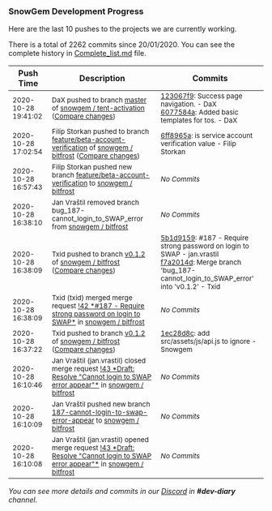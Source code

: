 
### SnowGem Development Progress

Here are the last 10 pushes to the projects we are currently working.

There is a total of 2262 commits since 20/01/2020. You can see the complete history in
 [Complete_list.md](Complete_list.md) file.

| Push Time | Description | Commits |
| --- | --- | --- |
| <sub>2020-10-28 19:41:02</sub> | <sub>DaX pushed to branch [master](https://gitlab.com/snowgem/snowpay-activation/commits/master) of [snowgem / tent\-activation](https://gitlab.com/snowgem/snowpay-activation) ([Compare changes](https://gitlab.com/snowgem/snowpay-activation/compare/926b14f75ab8aa5c52244e946eeb7a2f0af3487b...6077584aa69d82b8fa7cec6987429dad3347271f))</sub> | <sub>[123067f9](https://gitlab.com/snowgem/snowpay-activation/-/commit/123067f98413c8e6b35959a59aba7310400492f7): Success page navigation. - DaX<br>[6077584a](https://gitlab.com/snowgem/snowpay-activation/-/commit/6077584aa69d82b8fa7cec6987429dad3347271f): Added basic templates for tos. - DaX</sub> |
| <sub>2020-10-28 17:02:54</sub> | <sub>Filip Storkan pushed to branch [feature/beta\-account\-verification](https://gitlab.com/snowgem/bitfrost/commits/feature/beta-account-verification) of [snowgem / bitfrost](https://gitlab.com/snowgem/bitfrost) ([Compare changes](https://gitlab.com/snowgem/bitfrost/compare/99b16d883cd6fdc1ace0f62eb40893ed16b487e5...6ff8965aee7f6fc67be2d294d20ce77bfcfdf718))</sub> | <sub>[6ff8965a](https://gitlab.com/snowgem/bitfrost/-/commit/6ff8965aee7f6fc67be2d294d20ce77bfcfdf718): is service account verification value - Filip Storkan</sub> |
| <sub>2020-10-28 16:57:43</sub> | <sub>Filip Storkan pushed new branch [feature/beta\-account\-verification](https://gitlab.com/snowgem/bitfrost/commits/feature/beta-account-verification) to [snowgem / bitfrost](https://gitlab.com/snowgem/bitfrost)</sub> | <sub>_No Commits_</sub> |
| <sub>2020-10-28 16:38:10</sub> | <sub>Jan Vraštil removed branch bug_187-cannot_login_to_SWAP_error from [snowgem / bitfrost](https://gitlab.com/snowgem/bitfrost)</sub> | <sub>_No Commits_</sub> |
| <sub>2020-10-28 16:38:09</sub> | <sub>Txid pushed to branch [v0\.1\.2](https://gitlab.com/snowgem/bitfrost/commits/v0.1.2) of [snowgem / bitfrost](https://gitlab.com/snowgem/bitfrost) ([Compare changes](https://gitlab.com/snowgem/bitfrost/compare/1ec28d8cb4b7bbe52edefc886ae98da177792c21...f7a2014d0d535ce93e2ea20cd8ac6cb0b921a62b))</sub> | <sub>[5b1d9159](https://gitlab.com/snowgem/bitfrost/-/commit/5b1d9159c89a0471040fd58689584f9844f700ba): #187 - Require strong password on login to SWAP - jan.vrastil<br>[f7a2014d](https://gitlab.com/snowgem/bitfrost/-/commit/f7a2014d0d535ce93e2ea20cd8ac6cb0b921a62b): Merge branch 'bug_187-cannot_login_to_SWAP_error' into 'v0.1.2' - Txid</sub> |
| <sub>2020-10-28 16:38:09</sub> | <sub>Txid (txid) merged merge request [\!42 \*\#187 \- Require strong password on login to SWAP\*](https://gitlab.com/snowgem/bitfrost/-/merge_requests/42) in [snowgem / bitfrost](https://gitlab.com/snowgem/bitfrost)</sub> | <sub>_No Commits_</sub> |
| <sub>2020-10-28 16:37:22</sub> | <sub>Txid pushed to branch [v0\.1\.2](https://gitlab.com/snowgem/bitfrost/commits/v0.1.2) of [snowgem / bitfrost](https://gitlab.com/snowgem/bitfrost) ([Compare changes](https://gitlab.com/snowgem/bitfrost/compare/4b4eb5f932aa6b0512722f337fe251927547f768...1ec28d8cb4b7bbe52edefc886ae98da177792c21))</sub> | <sub>[1ec28d8c](https://gitlab.com/snowgem/bitfrost/-/commit/1ec28d8cb4b7bbe52edefc886ae98da177792c21): add src/assets/js/api.js to ignore - Snowgem</sub> |
| <sub>2020-10-28 16:10:46</sub> | <sub>Jan Vraštil (jan.vrastil) closed merge request [\!43 \*Draft: Resolve "Cannot login to SWAP error appear"\*](https://gitlab.com/snowgem/bitfrost/-/merge_requests/43) in [snowgem / bitfrost](https://gitlab.com/snowgem/bitfrost)</sub> | <sub>_No Commits_</sub> |
| <sub>2020-10-28 16:10:09</sub> | <sub>Jan Vraštil pushed new branch [187\-cannot\-login\-to\-swap\-error\-appear](https://gitlab.com/snowgem/bitfrost/commits/187-cannot-login-to-swap-error-appear) to [snowgem / bitfrost](https://gitlab.com/snowgem/bitfrost)</sub> | <sub>_No Commits_</sub> |
| <sub>2020-10-28 16:10:08</sub> | <sub>Jan Vraštil (jan.vrastil) opened merge request [\!43 \*Draft: Resolve "Cannot login to SWAP error appear"\*](https://gitlab.com/snowgem/bitfrost/-/merge_requests/43) in [snowgem / bitfrost](https://gitlab.com/snowgem/bitfrost)</sub> | <sub>_No Commits_</sub> |

_You can see more details and commits in our [Discord](https://discord.gg/zumGnbg) in **#dev-diary** channel._
